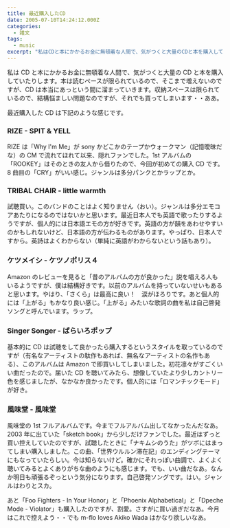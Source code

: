 ```yaml
---
title: 最近購入したCD
date: 2005-07-10T14:24:12.000Z
categories:
  - 雑文
tags:
  - music
excerpt: "私はCDと本にかかるお金に無頓着な人間で、気がつくと大量のCDと本を購入していたりします。本は読むペースが限られているので、そこまで増えないのですが、CDは本当にあっという間に溜まっていきます。収納スペースは限られているので、結構悩ましい問題なのですが、それでも買ってしまいます・・ああ。"
---
```


私は CD と本にかかるお金に無頓着な人間で、気がつくと大量の CD と本を購入していたりします。本は読むペースが限られているので、そこまで増えないのですが、CD は本当にあっという間に溜まっていきます。収納スペースは限られているので、結構悩ましい問題なのですが、それでも買ってしまいます・・ああ。

最近購入した CD は下記のような感じです。

### RIZE - SPIT & YELL

RIZE は「Why I'm Me」が sony かどこかのテープかウォークマン（記憶曖昧だな）の CM で流れてほれて以来、隠れファンでした。1st アルバムの「ROOKEY」はそのときの友人から借りたので、今回が初めての購入 CD です。8 曲目の「CRY」がいい感じ。ジャンルは多分パンクとかラップとか。

### TRIBAL CHAIR - little warmth

試聴買い。このバンドのことはよく知りません（おい）。ジャンルは多分エモコアあたりになるのではないかと思います。最近日本人でも英語で歌ったりするようですが、個人的には日本語エモの方が好きです。英語の方が韻をあわせやすいのかもしれないけど、日本語の方が伝わるものがあります。やっぱり、日本人ですから。英詩はよくわからない（単純に英語がわからないという話もあり）。

### ケツメイシ \- ケツノポリス４

Amazon のレビューを見ると「昔のアルバムの方が良かった」説を唱える人もいるようですが、僕は結構好きです。以前のアルバムを持っていないせいもあると思います。やはり、「さくら」は最高に良い！　涙がほろりです。あと個人的には「上がる」もかなり良い感じ。「上がる」みたいな歌詞の曲を私は自己啓発ソングと呼んでいます。ラップ。

### Singer Songer - ばらいろポップ

基本的に CD は試聴をして良かったら購入するというスタイルを取っているのですが（有名なアーティストの駄作もあれば、無名なアーティストの名作もある）、このアルバムは Amazon で即買いしてしまいました。初花凛々がすごくいい曲だったので。届いた CD を聴いてみたら、想像していたより少しカントリー色を感じましたが、なかなか良かったです。個人的には「ロマンチックモード」が好き。

### 風味堂 \- 風味堂

風味堂の 1st フルアルバムです。今までフルアルバム出してなかったんだなあ。2003 年に出ていた「sketch book」から少しだけファンでした。最近はずっと買い控えしていたのですが、試聴したときに「ナキムシのうた」がツボにはまってしまい購入しました。この曲、「世界ウルルン滞在記」のエンディングテーマにもなっていたらしい。今は知らないけど。確かにそれっぽい曲調で、よくよく聴いてみるとよくありがちな曲のようにも感じます。でも、いい曲だなあ。なんか明日も頑張るぞっという気分になります。自己啓発ソングです。はい。ジャンルはわりとスカ。

あと「Foo Fighters - In Your Honor」と「Phoenix Alphabetical」と「Dpeche Mode - Violator」も購入したのですが、割愛。さすがに買い過ぎだなあ。今月はこれで控えよう・・でも m-flo loves Akiko Wada はかなり欲しいなあ。
